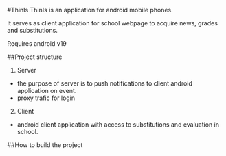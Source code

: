 #ThinIs
ThinIs is an application for android mobile phones.

It serves as client application for school webpage to acquire news, grades and substitutions.

Requires android v19

##Project structure

1. Server
  * the purpose of server is to push notifications to client android application on event.
  * proxy trafic for login
2. Client
  * android client application with access to substitutions and evaluation in school.

##How to build the project

